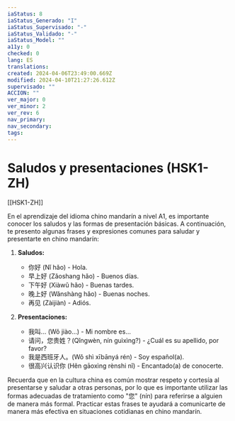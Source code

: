 ```yaml
---
iaStatus: 8
iaStatus_Generado: "I"
iaStatus_Supervisado: "-"
iaStatus_Validado: "-"
iaStatus_Model: ""
a11y: 0
checked: 0
lang: ES
translations: 
created: 2024-04-06T23:49:00.669Z
modified: 2024-04-10T21:27:26.612Z
supervisado: ""
ACCION: ""
ver_major: 0
ver_minor: 2
ver_rev: 6
nav_primary: 
nav_secondary: 
tags:
---
```

# Saludos y presentaciones (HSK1-ZH)

[[HSK1-ZH]]

En el aprendizaje del idioma chino mandarín a nivel A1, es importante conocer los saludos y las formas de presentación básicas. A continuación, te presento algunas frases y expresiones comunes para saludar y presentarte en chino mandarín:

1. **Saludos:**
   - 你好 (Nǐ hǎo) - Hola.
   - 早上好 (Zǎoshang hǎo) - Buenos días.
   - 下午好 (Xiàwǔ hǎo) - Buenas tardes.
   - 晚上好 (Wǎnshàng hǎo) - Buenas noches.
   - 再见 (Zàijiàn) - Adiós.

2. **Presentaciones:**
   - 我叫... (Wǒ jiào...) - Mi nombre es...
   - 请问，您贵姓？(Qǐngwèn, nín guìxìng?) - ¿Cuál es su apellido, por favor?
   - 我是西班牙人。(Wǒ shì xībānyá rén) - Soy español(a).
   - 很高兴认识你 (Hěn gāoxìng rènshi nǐ) - Encantado(a) de conocerte.
   
Recuerda que en la cultura china es común mostrar respeto y cortesía al presentarse y saludar a otras personas, por lo que es importante utilizar las formas adecuadas de tratamiento como "您" (nín) para referirse a alguien de manera más formal. Practicar estas frases te ayudará a comunicarte de manera más efectiva en situaciones cotidianas en chino mandarín.
